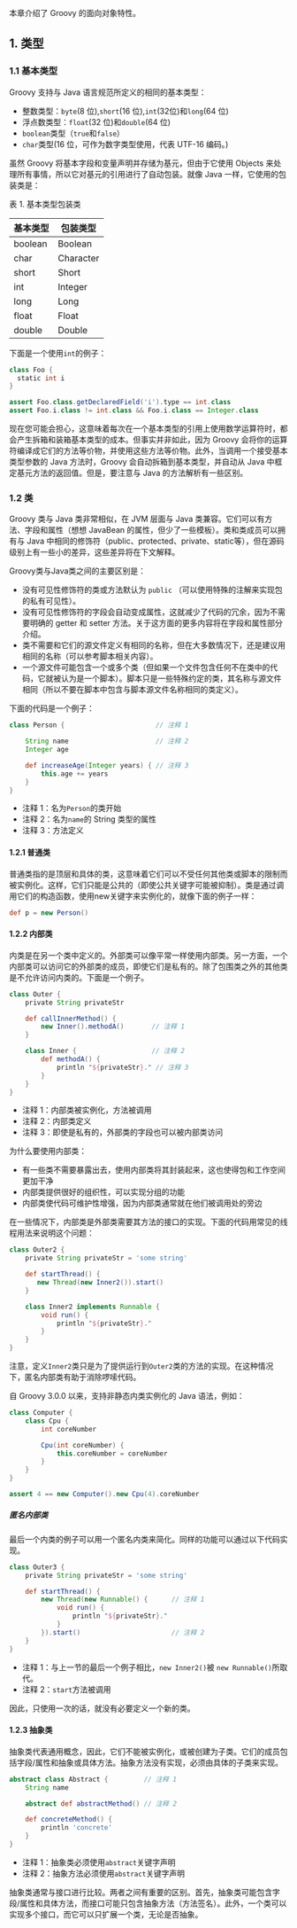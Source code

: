 本章介绍了 Groovy 的面向对象特性。

## 1. 类型

### 1.1 基本类型

Groovy 支持与 Java 语言规范所定义的相同的基本类型：

- 整数类型：`byte`(8 位),`short`(16 位),`int`(32位)和`long`(64 位)
- 浮点数类型：`float`(32 位)和`double`(64 位)
- `boolean`类型（`true`和`false`）
- `char`类型(16 位，可作为数字类型使用，代表 UTF-16 编码。)

虽然 Groovy 将基本字段和变量声明并存储为基元，但由于它使用 Objects 来处理所有事情，所以它对基元的引用进行了自动包装。就像 Java 一样，它使用的包装类是：

表 1. 基本类型包装类

| 基本类型 | 包装类型  |
| -------- | --------- |
| boolean  | Boolean   |
| char     | Character |
| short    | Short     |
| int      | Integer   |
| long     | Long      |
| float    | Float     |
| double   | Double    |

下面是一个使用`int`的例子：

```groovy
class Foo {
  static int i
}

assert Foo.class.getDeclaredField('i').type == int.class
assert Foo.i.class != int.class && Foo.i.class == Integer.class
```

现在您可能会担心，这意味着每次在一个基本类型的引用上使用数学运算符时，都会产生拆箱和装箱基本类型的成本。但事实并非如此，因为 Groovy 会将你的运算符编译成它们的方法等价物，并使用这些方法等价物。此外，当调用一个接受基本类型参数的 Java 方法时，Groovy 会自动拆箱到基本类型，并自动从 Java 中框定基元方法的返回值。但是，要注意与 Java 的方法解析有一些区别。

### 1.2 类

Groovy 类与 Java 类非常相似，在 JVM 层面与 Java 类兼容。它们可以有方法、字段和属性（想想 JavaBean 的属性，但少了一些模板）。类和类成员可以拥有与 Java 中相同的修饰符（public、protected、private、static等），但在源码级别上有一些小的差异，这些差异将在下文解释。

Groovy类与Java类之间的主要区别是：

- 没有可见性修饰符的类或方法默认为 `public` （可以使用特殊的注解来实现包的私有可见性）。
- 没有可见性修饰符的字段会自动变成属性，这就减少了代码的冗余，因为不需要明确的 getter 和 setter 方法。关于这方面的更多内容将在字段和属性部分介绍。
- 类不需要和它们的源文件定义有相同的名称，但在大多数情况下，还是建议用相同的名称（可以参考脚本相关内容）。
- 一个源文件可能包含一个或多个类（但如果一个文件包含任何不在类中的代码，它就被认为是一个脚本）。脚本只是一些特殊约定的类，其名称与源文件相同（所以不要在脚本中包含与脚本源文件名称相同的类定义）。

下面的代码是一个例子：

```groovy
class Person {                       // 注释 1

    String name                      // 注释 2
    Integer age

    def increaseAge(Integer years) { // 注释 3
        this.age += years
    }
}
```

- 注释 1：名为`Person`的类开始
- 注释 2：名为`name`的 String 类型的属性
- 注释 3：方法定义

#### 1.2.1 普通类

普通类指的是顶层和具体的类，这意味着它们可以不受任何其他类或脚本的限制而被实例化。这样，它们只能是公共的（即使公共关键字可能被抑制）。类是通过调用它们的构造函数，使用new关键字来实例化的，就像下面的例子一样：

```groovy
def p = new Person()
```

#### 1.2.2 内部类

内类是在另一个类中定义的。外部类可以像平常一样使用内部类。另一方面，一个内部类可以访问它的外部类的成员，即使它们是私有的。除了包围类之外的其他类是不允许访问内类的。下面是一个例子。

```groovy
class Outer {
    private String privateStr

    def callInnerMethod() {
        new Inner().methodA()       // 注释 1
    }

    class Inner {                   // 注释 2
        def methodA() {
            println "${privateStr}." // 注释 3
        }
    }
}
```

- 注释 1：内部类被实例化，方法被调用
- 注释 2：内部类定义
- 注释  3：即使是私有的，外部类的字段也可以被内部类访问

为什么要使用内部类：

- 有一些类不需要暴露出去，使用内部类将其封装起来，这也使得包和工作空间更加干净
- 内部类提供很好的组织性，可以实现分组的功能
- 内部类使代码可维护性增强，因为内部类通常就在他们被调用处的旁边

在一些情况下，内部类是外部类需要其方法的接口的实现。下面的代码用常见的线程用法来说明这个问题：

```groovy
class Outer2 {
    private String privateStr = 'some string'

    def startThread() {
       new Thread(new Inner2()).start()
    }

    class Inner2 implements Runnable {
        void run() {
            println "${privateStr}."
        }
    }
}
```

注意，定义`Inner2`类只是为了提供运行到`Outer2`类的方法的实现。在这种情况下，匿名内部类有助于消除啰嗦代码。

自 Groovy 3.0.0 以来，支持非静态内类实例化的 Java 语法，例如：

```groovy
class Computer {
    class Cpu {
        int coreNumber

        Cpu(int coreNumber) {
            this.coreNumber = coreNumber
        }
    }
}

assert 4 == new Computer().new Cpu(4).coreNumber
```

##### 匿名内部类

最后一个内类的例子可以用一个匿名内类来简化。同样的功能可以通过以下代码实现。

```groovy
class Outer3 {
    private String privateStr = 'some string'

    def startThread() {
        new Thread(new Runnable() {      // 注释 1
            void run() {
                println "${privateStr}."
            }
        }).start()                       // 注释 2
    }
}
```

- 注释 1：与上一节的最后一个例子相比，`new Inner2()`被 `new Runnable()`所取代。
- 注释 2：`start`方法被调用

因此，只使用一次的话，就没有必要定义一个新的类。

#### 1.2.3 抽象类

抽象类代表通用概念，因此，它们不能被实例化，或被创建为子类。它们的成员包括字段/属性和抽象或具体方法。抽象方法没有实现，必须由具体的子类来实现。

```groovy
abstract class Abstract {         // 注释 1
    String name

    abstract def abstractMethod() // 注释 2

    def concreteMethod() {
        println 'concrete'
    }
}
```

- 注释 1：抽象类必须使用`abstract`关键字声明
- 注释 2：抽象方法必须使用`abstract`关键字声明

抽象类通常与接口进行比较。两者之间有重要的区别。首先，抽象类可能包含字段/属性和具体方法，而接口可能只包含抽象方法（方法签名）。此外，一个类可以实现多个接口，而它可以只扩展一个类，无论是否抽象。


